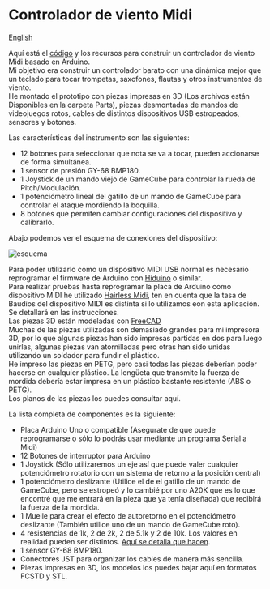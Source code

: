 # Controlador de viento Midi   
<a href="README.en.md">English</a>   

Aquí está el <a href="Code/midiWindController.ino">código</a> y los recursos para construir un controlador de viento Midi basado en Arduino.   
Mi objetivo era construir un controlador barato con una dinámica mejor que un teclado para tocar trompetas, saxofones, flautas y otros instrumentos de viento.   
He montado el prototipo con piezas impresas en 3D (Los archivos están Disponibles en la carpeta Parts), piezas desmontadas de mandos de videojuegos rotos, cables de distintos dispositivos USB estropeados, sensores y botones.

Las características del instrumento son las siguientes:

* 12 botones para seleccionar que nota se va a tocar, pueden accionarse de forma simultánea.  
* 1 sensor de presión GY-68 BMP180.   
* 1 Joystick de un mando viejo de GameCube para controlar la rueda de Pitch/Modulación.
* 1 potenciómetro lineal del gatillo de un mando de GameCube para controlar el ataque mordiendo la boquilla.
* 8 botones que permiten cambiar configuraciones del dispositivo y calibrarlo.   

Abajo podemos ver el esquema de conexiones del dispositivo:

![esquema](https://user-images.githubusercontent.com/103361813/162631641-c1413340-165d-418e-a282-0f6627521640.svg)  

Para poder utilizarlo como un dispositivo MIDI USB normal es necesario reprogramar el firmware de Arduino con <a href="https://github.com/ddiakopoulos/hiduino">Hiduino</a> o similar.   
Para realizar pruebas hasta reprogramar la placa de Arduino como dispositivo MIDI he utilizado <a href="https://projectgus.github.io/hairless-midiserial/">Hairless Midi</a>, ten en cuenta que la tasa de Baudios del dispositivo MIDI es distinta si lo utilizamos eon esta aplicación. Se detallará en las instrucciones.   
Las piezas 3D están modeladas con <a href="https://www.freecadweb.org/">FreeCAD</a>   
Muchas de las piezas utilizadas son demasiado grandes para mi impresora 3D, por lo que algunas piezas han sido impresas partidas en dos para luego unirlas, algunas piezas van atornilladas pero otras han sido unidas utilizando un soldador para fundir el plástico.   
He impreso las piezas en PETG, pero casi todas las piezas deberían poder hacerse en cualquier plástico. La lengüeta que transmite la fuerza de mordida debería estar impresa en un plástico bastante resistente (ABS o PETG).   
Los planos de las piezas los puedes consultar aquí.

La lista completa de componentes es la siguiente:

* Placa Arduino Uno o compatible (Asegurate de que puede reprogramarse o sólo lo podrás usar mediante un programa Serial a Midi)   
* 12 Botones de interruptor para Arduino   
* 1 Joystick (Sólo utilizaremos un eje así que puede valer cualquier potenciómetro rotatorio con un sistema de retorno a la posición central)   
* 1 potenciómetro deslizante (Utilice el de el gatillo de un mando de GameCube, pero se estropeó y lo cambié por uno A20K que es lo que encontré que me entrará en la pieza que ya tenía diseñada) que recibirá la fuerza de la mordida.
* 1 Muelle para crear el efecto de autoretorno en el potenciómetro deslizante (También utilice uno de un mando de GameCube roto).
* 4 resistencias de 1k, 2 de 2k, 2 de 5.1k y 2 de 10k. Los valores en realidad pueden ser distintos. <a href="#">Aquí se detalla que hacen</a>.   
* 1 sensor GY-68 BMP180.
* Conectores JST para organizar los cables de manera más sencilla.
* Piezas impresas en 3D, los modelos los puedes bajar aquí en formatos FCSTD y STL.
